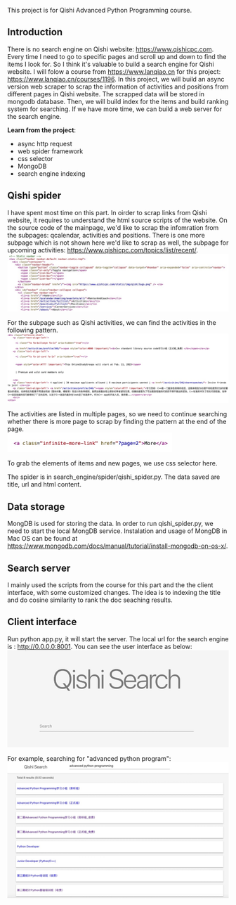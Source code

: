 
This project is for Qishi Advanced Python Programming course.  


## Introduction
There is no search engine on Qishi website: https://www.qishicpc.com. Every time I need to go to specific pages and scroll up and down to find the items I look for. So I think it's valuable to build a search engine for Qishi website. I will folow a course from https://www.lanqiao.cn for this project: https://www.lanqiao.cn/courses/1196. In this project, we will build an async version web scraper to scrap the information of activities and positions from different pages in Qishi website. The scrapped data will be stored in mongodb database. Then, we will build index for the items and build ranking system for searching. If we have more time, we can build a web server for the search engine. 
  
**Learn from the project**:
-	async http request
-	web spider framework
-	css selector
-	MongoDB
-	search engine indexing


## Qishi spider
I have spent most time on this part. In oirder to scrap links from Qishi website, it requires to understand the html source scripts of the website. On the source code of the mainpage, we'd like to scrap the infomration from the subpages: qcalendar, activities and positions. There is one more subpage which is not shown here we'd like to scrap as well, the subpage for upcoming activities: https://www.qishicpc.com/topics/list/recent/. 
![Qishi page source code](/docs/qishicpc_page_source.jpeg?raw=true "Qishi page source code")

For the subpage such as Qishi activities, we can find the activities in the following pattern.<br />
![item](/docs/item.jpg?raw=true "Item")

The activities are listed in multiple pages, so we need to continue searching whether there is more page to scrap by finding the pattern at the end of the page. <br />
![infinite page](/docs/infinite_page.jpg?raw=true "Infinite page")

To grab the elements of items and new pages, we use css selector here.

The spider is in search_engine/spider/qishi_spider.py. The data saved are title, url and html content.

## Data storage
MongDB is used for storing the data. In order to run qishi_spider.py, we need to start the local MongDB service. Instalation and usage of MongDB in Mac OS can be found at https://www.mongodb.com/docs/manual/tutorial/install-mongodb-on-os-x/.


## Search server
I mainly used the scripts from the course for this part and the the client interface, with some customized changes. The idea is to indexing the title and do cosine similarity to rank the doc seaching results.


## Client interface
Run python app.py, it will start the server. The local url for the search engine is : http://0.0.0.0:8001. You can see the user interface as below:<br />
![qishi search page](/docs/qishi_search.jpg?raw=true "qishi search")

For example, searching for "advanced python program":
![qishi search results](/docs/qishi_search_results.jpg?raw=true "qishi search results")



